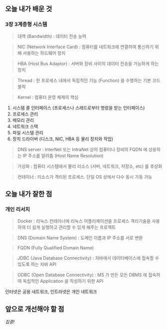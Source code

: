 <h2> 오늘 내가 배운 것 </h2>

<h3> 3장 3계층형 시스템 </h3>

> 대역 (Bandwidth) : 데이터 전송 능력

> NIC (Network Interface Card) : 컴퓨터를 네트워크에 연결하여 통신하기 위해 사용하는 하드웨어 장치

> HBA (Host Bus Adaptor) : 서버와 장비 사이의 데이터 전송을 가능하게 하는 장치

> Thread : 한 프로세스 내에서 독립적인 기능 (Function) 을 수행하는 기본 코드 블럭

> Kernel : 컴퓨터 운영 체제의 핵심

1. 시스템 콜 인터페이스 (프로세스나 스레드로부터 명령을 받는 인터페이스)
2. 프로세스 관리
3. 메모리 관리
4. 네트워크 스택
5. 파일 시스템 관리
6. 장치 드라이버 (디스크, NIC, HBA 등 물리 장치와 작업)

> DNS server : InterNet 또는 IntraNet 상의 컴퓨터나 장비의 FQDN 에 상응하는 IP 주소를 알려줌
> (Host Name Resolution)

> 가상화 : 컴퓨터 시스템에서 물리 리소스 (서버, 네트워크, 저장소, etc) 를 추상화

> 컨테이너 : 리소스가 격리된 프로세스. 단일 OS 상에서 다수 동시 가동 가능


<h2> 오늘 내가 잘한 점 </h2>

<h3> 개인 리서치 </h3>

> Docker : 리눅스 컨테이너에 리눅스 어플리케이션을 프로세스 격리기술을 사용하여 더 쉽게 실행하고 관리할 수 있게 해주는 프로젝트

> DNS (Domain Name System) : 도메인 이름과 IP 주소를 서로 변환

> FQDN (Fully Qualified Domain Name)

> JDBC (Java Database Connectivity) : 자바에서 데이터베이스에 접속할 수 있도록 하는 자바 API

> ODBC (Open Database Connectivity) : MS 가 만든 모든 DBMS 에 접속하여 독립적인 Application 을 작성하기 위한 API

인터넷은 공용 네트워크, 인트라넷은 개인 네트워크


<h2> 앞으로 개선해야 할 점 </h2>

_집중!_
